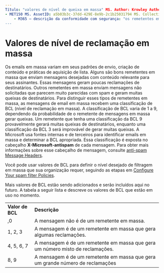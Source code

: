 ```yaml
---
Título: "valores de nível de queixa em massa" MS. Author: Krowley Author: kccross Manager: laurawi MS. Date: 3/5/2015 MS. Audience: profissionais MS. tópico: artigo MS. Service: O365-seccomp MS. Custom: TN2DMC localization_priority: normal Search. appverid:
- MET150 MS. AssetID: a5b03b3c-37dd-429E-8e9b-2c1b25031794 MS. Collection:
    - M365 – descrição da conformidade com segurança: "os remetentes em massa variam em suas tternss de envio, criação de conteúdo e aquisição de lista. Alguns são bons remetentes em massa que enviam mensagens desejadas com conteúdo relevante para seus assinantes. Essas mensagens geram poucas reclamações de destinatários. Outros remetentes em massa enviam mensagens não solicitadas que parecem muito parecidas com spam e geram muitas queixas de destinatários. Para distinguir esses tipos de remetentes em massa, as mensagens de email em massa recebem uma classificação de BCL (nível de reclamação em massa). A classificação de BCL varia de 1 a 9, dependendo da probabilidade de o remetente de mensagens em massa gerar queixas. Um remetente que tenha uma classificação da BCL 9 provavelmente gerará muitas queixas de destinatários, enquanto uma classificação da BCL 3 será improvável de gerar muitas queixas. A Microsoft usa fontes internas e de terceiros para identificar emails em massa e determinar a BCL apropriada. Essa classificação é exposta no cabeçalho X-Microsoft-antispam de cada mensagem. Para obter mais informações sobre esse cabeçalho de mensagem, consulte anti-spam Message Headers.
---
```


# <a name="bulk-complaint-level-values"></a>Valores de nível de reclamação em massa

Os emails em massa variam em seus padrões de envio, criação de conteúdo e práticas de aquisição de lista. Alguns são bons remetentes em massa que enviam mensagens desejadas com conteúdo relevante para seus assinantes. Essas mensagens geram poucas reclamações de destinatários. Outros remetentes em massa enviam mensagens não solicitadas que parecem muito parecidas com spam e geram muitas queixas de destinatários. Para distinguir esses tipos de remetentes em massa, as mensagens de email em massa recebem uma classificação de BCL (nível de reclamação em massa). A classificação de BCL varia de 1 a 9, dependendo da probabilidade de o remetente de mensagens em massa gerar queixas. Um remetente que tenha uma classificação da BCL 9 provavelmente gerará muitas queixas de destinatários, enquanto uma classificação da BCL 3 será improvável de gerar muitas queixas. A Microsoft usa fontes internas e de terceiros para identificar emails em massa e determinar a BCL apropriada. Essa classificação é exposta no cabeçalho **X-Microsoft-antispam** de cada mensagem. Para obter mais informações sobre esse cabeçalho de mensagem, consulte [anti-spam Message Headers](anti-spam-message-headers.md). 
  
Você pode usar valores de BCL para definir o nível desejado de filtragem em massa que sua organização requer, seguindo as etapas em [Configure Your spam filter Policies](configure-your-spam-filter-policies.md).
  
Mais valores de BCL estão sendo adicionados e serão incluídos aqui no futuro. A tabela a seguir lista e descreve os valores de BCL que estão em uso no momento.
  
|||
|:-----|:-----|
|**Valor de BCL** <br/> |**Descrição** <br/> |
|,0  <br/> |A mensagem não é de um remetente em massa.  <br/> |
|1, 2, 3  <br/> |A mensagem é de um remetente em massa que gera algumas reclamações.  <br/> |
|4, 5, 6, 7  <br/> |A mensagem é de um remetente em massa que gera um número misto de reclamações.  <br/> |
|8, 9  <br/> |A mensagem é de um remetente em massa que gera um grande número de reclamações  <br/> |
   

